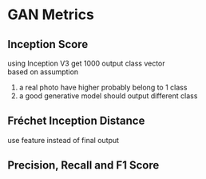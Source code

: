 # GAN Metrics
## Inception Score
using Inception V3 get 1000 output class vector  
based on assumption
1. a real photo have higher probably belong to 1 class
2. a good generative model should output different class
## Fréchet Inception Distance
use feature instead of final output
## Precision, Recall and F1 Score